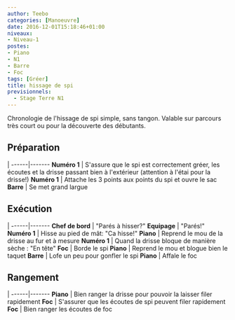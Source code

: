 ```yaml
---
author: Teebo
categories: [Manoeuvre]
date: 2016-12-01T15:18:46+01:00
niveaux:
- Niveau-1
postes:
- Piano
- N1
- Barre
- Foc
tags: [Gréer]
title: hissage de spi
previsionnels:
  - Stage Terre N1
---
```

Chronologie de l'hissage de spi simple, sans tangon. Valable sur parcours très court ou pour la découverte des débutants.

<!--more-->

## Préparation
 |
------|-------
**Numéro 1** | S'assure que le spi est correctement gréer, les écoutes et la drisse passant bien à l'extérieur (attention à l'étai pour la drisse!)
**Numéro 1** | Attache les 3 points aux points du spi et ouvre le sac
**Barre** | Se met grand largue


## Exécution
 |
------|-------
**Chef de bord** | "Parés à hisser?"
**Equipage** | "Parés!"
**Numéro 1** | Hisse au pied de mât: "Ca hisse!"
**Piano** | Reprend le mou de la drisse au fur et à mesure
**Numéro 1** | Quand la drisse bloque de manière sèche : "En tête"
**Foc** | Borde le spi
**Piano** | Reprend le mou et blogue bien le taquet
**Barre** | Lofe un peu pour gonfler le spi
**Piano** | Affale le foc

## Rangement
 |
------|-------
**Piano** | Bien ranger la drisse pour pouvoir la laisser filer rapidement
**Foc** | S'assurer que les écoutes de spi peuvent filer rapidement
**Foc** | Bien ranger les écoutes de foc
